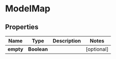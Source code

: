 

# ModelMap

## Properties

Name | Type | Description | Notes
------------ | ------------- | ------------- | -------------
**empty** | **Boolean** |  |  [optional]



